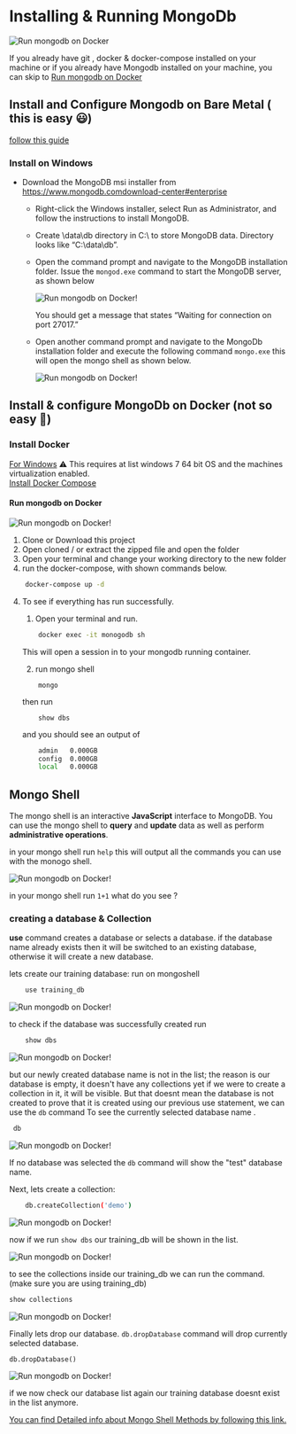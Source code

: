 # Installing & Running MongoDb

![Run mongodb on Docker](../resources/installRun.png)

If you already have git , docker & docker-compose installed on your machine or if you already have Mongodb installed on your machine, you can skip to [Run mongodb on Docker](#run-mongodb-on-docker)

## Install and Configure Mongodb on Bare Metal ( this is easy :smiley:)

[follow this guide](https://docs.mongodb.com/manual/tutorial/install-mongodb-on-windows/)

### Install on Windows

- Download the MongoDB msi installer from ­ <https://www.mongodb.comdownload-center#enterprise>
  
  - Right-click the Windows installer, select Run as Administrator, and follow
the instructions to install MongoDB.
  - Create \data\db directory in C:\ to store MongoDB data. Directory looks
  like “C:\data\db”.
  - Open the command prompt and navigate to the MongoDB installation
folder. Issue the ```mongod.exe``` command to start the MongoDB server, as
shown below

    ![Run mongodb on Docker!](../resources/commandToStartServer.png)

    You should get a message that states “Waiting for connection on port 27017.”

  - Open another command prompt and navigate to the MongoDb installation folder and execute the following command ```mongo.exe```  this will open the mongo shell as shown below.
  
       ![Run mongodb on Docker!](../resource/../resources/mongoexe.png)

## Install & configure MongoDb on Docker (not so easy :muscle:)

### Install Docker

[For Windows](https://docs.docker.com/docker-for-windows/install/) :warning:
This requires at list windows 7 64 bit OS and the machines virtualization enabled.
 <br>
[Install Docker Compose](https://docs.docker.com/compose/install/)

#### Run mongodb on Docker

![Run mongodb on Docker!](../resources/docker_mongodb.png)

1. Clone or Download this project
2. Open cloned / or extract the zipped file and open the folder
3. Open your terminal and change your working directory to the new folder
4. run the docker-compose, with shown commands below.

```sh
    docker-compose up -d
```

4. To see if everything has run successfully.

   1. Open your terminal and run.

    ```sh
        docker exec -it monogodb sh
    ```

    This will open a session in to your mongodb running container.

    2. run mongo shell

    ```
        mongo
    ```

    then run  <br>

    ```
        show dbs
    ```

    and you should see an output of

    ```sh
        admin   0.000GB
        config  0.000GB
        local   0.000GB
    ```

## Mongo Shell

The mongo shell is an interactive **JavaScript** interface to MongoDB.
You can use the mongo shell to **query** and **update** data as well as perform **administrative operations**.

in your mongo shell run ```help``` this will output all the commands you can use with the monogo shell.

![Run mongodb on Docker!](../resources/shell.png)

in your  mongo shell run ```1+1``` what do you see ?

### creating a database & Collection

**use** command creates a database or selects a database. if the database name already exists then it will be switched to an existing database, otherwise it will create a new database.

lets create our training database: run on mongoshell

```sh
    use training_db
```

![Run mongodb on Docker!](../resources/useCommand.png)

to check if the database was successfully created run

```sh
    show dbs
```

![Run mongodb on Docker!](../resources/showDbs1.png)

but our newly created database name is not in the list; the reason is our database is empty, it doesn't have any collections yet if we were to create a collection in it, it will be visible. But that doesnt mean the database is not created to prove that it is created using our previous use statement, we can use the ```db``` command To see the currently selected database name .

```sh
 db
```

![Run mongodb on Docker!](../resources/dbCommand.png)

If no database was selected the ```db``` command will show the "test" database name.

Next, lets create a collection:

```sh
    db.createCollection('demo')
```

![Run mongodb on Docker!](../resources/createCollection.png)

now if we run ```show dbs``` our training_db will be shown in the list.

![Run mongodb on Docker!](../resources/showDbs2.png)

to see the collections inside our training_db we can run the command. (make sure you are using training_db)

```sh
show collections
```

![Run mongodb on Docker!](../resources/showCollection.png)

Finally lets drop our database. ```db.dropDatabase``` command will drop currently selected database.

```
db.dropDatabase()
```

![Run mongodb on Docker!](../resources/dropDatabase.png)

if we now check our database list again our training database doesnt exist in the list anymore.

[You can find Detailed info about Mongo Shell Methods by following this link.](https://docs.mongodb.com/manual/reference/method/)

